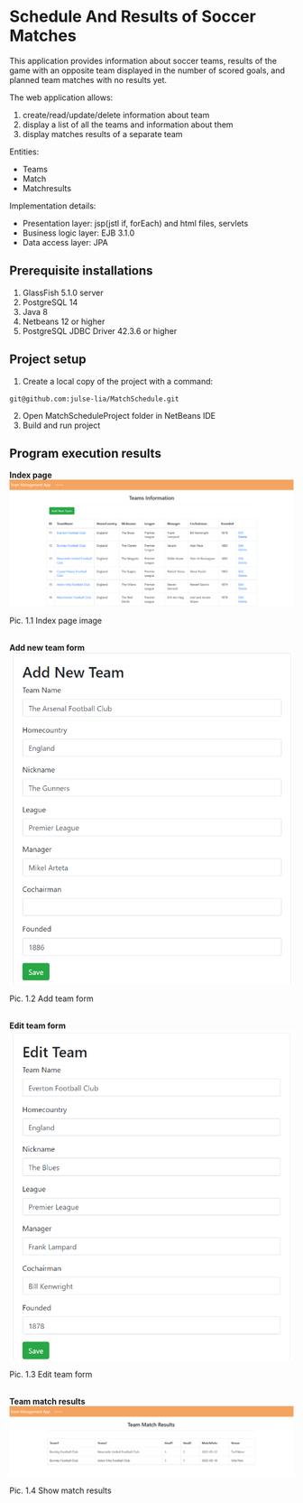 # Schedule And Results of Soccer Matches

This application provides information about soccer teams, results of the game with an opposite team displayed in the number of scored goals, and planned team matches with no results yet.

The web application allows:
1. create/read/update/delete information about team
2. display a list of all the teams and information about them
3. display matches results of a separate team

Entities:
* Teams
* Match
* Matchresults

Implementation details:
- Presentation layer: jsp(jstl if, forEach) and html files, servlets
- Business logic layer: EJB 3.1.0
- Data access layer: JPA

## Prerequisite installations

1. GlassFish 5.1.0 server
2. PostgreSQL 14
3. Java 8
4. Netbeans 12 or higher
5. PostgreSQL JDBC Driver 42.3.6 or higher

## Project setup

1. Create a local copy of the project with a command:
```
git@github.com:julse-lia/MatchSchedule.git
```
2. Open MatchScheduleProject folder in NetBeans IDE
3. Build and run project

## Program execution results
**Index page**<br />
![Index](images/index.png)
<figcaption>Pic. 1.1 Index page image</figcaption><br />

**Add new team form**<br />
![Add team](images/add_team.png)
<figcaption>Pic. 1.2 Add team form</figcaption><br />

**Edit team form**<br />
![Edit team](images/edit_team.png)
<figcaption>Pic. 1.3 Edit team form</figcaption><br />

**Team match results**<br />
![Match results info](images/team_match_results.png)
<figcaption>Pic. 1.4 Show match results</figcaption>

